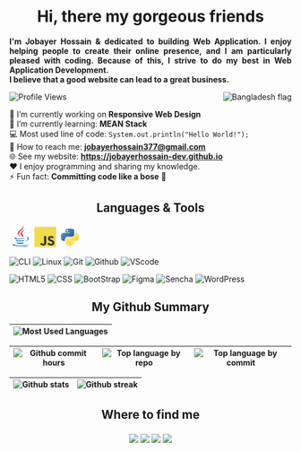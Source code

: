 <!-- Welcoming text -->
<h1 align="center" >Hi, there my gorgeous friends</h1>

<!-- My openion -->
<p align="justify"><strong>I'm Jobayer Hossain & dedicated to building Web Application. I enjoy helping people to create their online presence, and I am particularly pleased with coding. Because of this, I strive to do my best in Web Application Development. <br/>
I believe that a good website can lead to a great business.</strong></p> 

<!-- Showoff my country -->
<img align="right" src="https://github.com/jobayerhossain-dev/jobayerhossain-dev/assets/114942451/6d125de7-0bb7-4ab7-aae6-b91e4d5b5449" alt="Bangladesh flag">

<!-- My github views -->
![Profile Views](https://komarev.com/ghpvc/?username=jobayerhossain-dev)

<!-- About me -->
🔭  I’m currently working on  **Responsive Web Design** <br/>
🌱  I’m currently learning:  **MEAN Stack** <br/>
💻  Most used line of code:  `System.out.println("Hello World!");` <br/>
📧  How to reach me:  **jobayerhossain377@gmail.com** <br/>
🌐  See my website:  **https://jobayerhossain-dev.github.io** <br/>
♥️  I enjoy programming and sharing my knowledge. <br/>
⚡  Fun fact:  **Committing code like a bose** 🚀 <br/>


<!-- Showoff my skillset -->
<h2 align="center">Languages & Tools</h2>

<p align="left">
  <img src="https://raw.githubusercontent.com/devicons/devicon/master/icons/java/java-original.svg" alt="java" width="40" height="40"/> 
  <img src="https://raw.githubusercontent.com/devicons/devicon/master/icons/javascript/javascript-original.svg" alt="python" width="40" height="37"/>
  <img src="https://raw.githubusercontent.com/devicons/devicon/master/icons/python/python-original.svg" alt="python" width="40" height="37"/>
</p>

![CLI](https://img.shields.io/badge/CLI-1A1E22?style=for-the-badge)
![Linux](https://img.shields.io/badge/Linux-FCC624?style=for-the-badge)
![Git](https://img.shields.io/badge/Git-F05032?style=for-the-badge)
![Github](https://img.shields.io/badge/Github-1A1E22?style=for-the-badge)
![VScode](https://img.shields.io/badge/VS_Code-2e7eb2?style=for-the-badge)

![HTML5](https://img.shields.io/badge/HTML5-E34F26?style=for-the-badge&labelColor=black&logo=html5&logoColor=E34F26)
![CSS](https://img.shields.io/badge/CSS3-1572B6?style=for-the-badge&labelColor=black&logo=css3&logoColor=1572B6)
![BootStrap](https://img.shields.io/badge/BootStrap-7952B3?style=for-the-badge&labelColor=black&logo=bootstrap&logoColor=7952B3)
![Figma](https://img.shields.io/badge/Figma-F24E1E?style=for-the-badge&labelColor=black&logo=figma&logoColor=F24E1E)
![Sencha](https://img.shields.io/badge/Ext_JS-77AA37?style=for-the-badge&labelColor=black&logo=sencha&logoColor=90C53E)
![WordPress](https://img.shields.io/badge/WordPress-21759B?style=for-the-badge&labelColor=black&logo=wordpress&logoColor=21759B)

<!-- [![Tailwind CSS](https://img.shields.io/badge/Tailwind%20CSS-1c79e3?style=for-the-badge&labelColor=black&logo=tailwindcss&logoColor=06B6D4)]("#") -->

<!-- My github summary -->
<h2 align="center">My Github Summary</h2>

| ![Most Used Languages](https://metrics.lecoq.io/jobayerhossain-dev?template=classic&repositories.forks=true&base.header=0&base.activity=0&base.community=0&base.repositories=0&base.metadata=0&languages=1&base=header%2C%20activity%2C%20community%2C%20repositories%2C%20metadata&base.indepth=false&base.hireable=false&base.skip=false&languages=false&languages.limit=10&languages.threshold=0%25&languages.other=true&languages.sections=most-used&languages.details=percentage&languages.indepth=false&languages.analysis.timeout=18&languages.analysis.timeout.repositories=7.5&languages.categories=markup%2C%20programming&languages.recent.categories=markup%2C%20programming&languages.recent.load=300&languages.recent.days=14&config.timezone=Asia%2FDhaka) | 
| ------------- |

| ![Github commit hours](https://github-profile-summary-cards.vercel.app/api/cards/productive-time?username=jobayerhossain-dev&theme=nord_bright&utcOffset=6) | ![Top language by repo](https://github-profile-summary-cards.vercel.app/api/cards/repos-per-language?username=jobayerhossain-dev&theme=solarized) | ![Top language by commit](https://github-profile-summary-cards.vercel.app/api/cards/most-commit-language?username=jobayerhossain-dev&theme=solarized) |
| ------------- | ------------- | ------------- |

| ![Github stats](https://github-readme-stats.vercel.app/api?username=jobayerhossain-dev&show_icons=true&locale=en&theme=nord&text_color=fff) | ![Github streak](https://github-readme-streak-stats.herokuapp.com/?user=jobayerhossain-dev&theme=nord) |
| ------------- | ------------- |

<!-- My all contacts -->
<h2 align="center">Where to find me</h2>

<p align="center" style="margin: 20px;">
  <a href="mailto:jobayerhossain377@gmail.com"><img align="center" src="https://img.shields.io/badge/Gmail-EA4335?style=for-the-badge&logo=gmail&logoColor=white"/></a>
    <a href="https://www.linkedin.com/in/jobayerhossain-dev/"><img align="center" src="https://img.shields.io/badge/LinkedIn-0A66C2?style=for-the-badge&logo=linkedin&logoColor=white"/></a>
    <a href="https://www.facebook.com/jobayerhossain-dev/"><img align="center" src="https://img.shields.io/badge/Facebook-1877F2?style=for-the-badge&logo=facebook&logoColor=white"/></a>
    <a href="https://www.hackerrank.com/jobayerhossain69/"><img align="center" src="https://img.shields.io/badge/Hackerrank-00b34d?style=for-the-badge&logo=hackerrank&logoColor=white"/></a>
</p>

<!-- [![Behance](https://img.shields.io/badge/Behance-1769FF?style=for-the-badge&logo=behance&logoColor=white)](https://www.behance.net/jobayerhossain22)
[![Dribble](https://img.shields.io/badge/Dribbble-EA4C89?style=for-the-badge&logo=dribbble&logoColor=white)](https://dribbble.com/jobayerhossain-dev) -->
